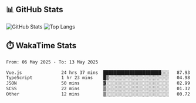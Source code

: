## 📊 GitHub Stats
![GitHub Stats](https://github-readme-stats.vercel.app/api?username=fe-brweb&show_icons=true&theme=shades-of-purple)
![Top Langs](https://github-readme-stats.vercel.app/api/top-langs/?username=fe-brweb&layout=compact&theme=shades-of-purple)

## ⏱️ WakaTime Stats
<!--START_SECTION:waka-->

```txt
From: 06 May 2025 - To: 13 May 2025

Vue.js               24 hrs 37 mins  ██████████████████████░░░   87.93 %
TypeScript           1 hr 23 mins    █▒░░░░░░░░░░░░░░░░░░░░░░░   04.98 %
JSON                 50 mins         ▓░░░░░░░░░░░░░░░░░░░░░░░░   02.99 %
SCSS                 22 mins         ▒░░░░░░░░░░░░░░░░░░░░░░░░   01.32 %
Other                12 mins         ▒░░░░░░░░░░░░░░░░░░░░░░░░   00.72 %
```

<!--END_SECTION:waka-->
